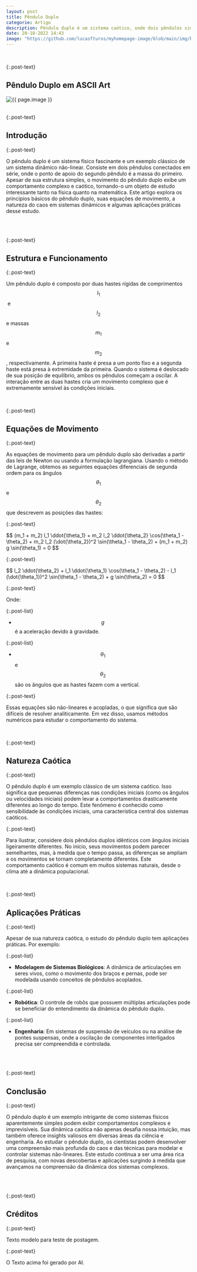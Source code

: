 ```yaml
---
layout: post
title: Pêndulo Duplo
categorie: Artigo
description: Pêndulo duplo é um sistema caótico, onde dois pêndulos simples são conectados atravês de suas massas (esferas nas pontas). O pêndulo duplo apresenta um movimento mais complexo que o pêndulo simples.
date: 20-10-2022 14:43
image: "https://github.com/lucasfturos/myhomepage-image/blob/main/img/blog/Artigo/pendulo_duplo.png?raw=true"
---
```


<div class="post-line"></div>
<br />

{:.post-text}

## Pêndulo Duplo em ASCII Art

<div class="text-center" >
  <img
    src="{{ page.image }}"
    class="rounded post-img modal-trigger"
    alt="{{ page.image }}"
  />
</div>
<div class="modal-img" id="modal-img">
  <span class="close"><ion-icon name="close-outline"></ion-icon></span>
  <img class="rounded post-img modal-content" id="img-content" />
</div>
<div id="caption"></div>
<div class="post-line"></div>
<br />

{:.post-text}

## Introdução

{:.post-text}

O pêndulo duplo é um sistema físico fascinante e um exemplo clássico de um sistema dinâmico não-linear. Consiste em dois pêndulos conectados em série, onde o ponto de apoio do segundo pêndulo é a massa do primeiro. Apesar de sua estrutura simples, o movimento do pêndulo duplo exibe um comportamento complexo e caótico, tornando-o um objeto de estudo interessante tanto na física quanto na matemática. Este artigo explora os princípios básicos do pêndulo duplo, suas equações de movimento, a natureza do caos em sistemas dinâmicos e algumas aplicações práticas desse estudo.

<br />
<div class="post-line"></div>
<br />

{:.post-text}

## Estrutura e Funcionamento

{:.post-text}

Um pêndulo duplo é composto por duas hastes rígidas de comprimentos $$l_1$$​ e $$l_2$$ e massas $$m_1$$ e $$m_2$$, respectivamente. A primeira haste é presa a um ponto fixo e a segunda haste está presa à extremidade da primeira. Quando o sistema é deslocado de sua posição de equilíbrio, ambos os pêndulos começam a oscilar. A interação entre as duas hastes cria um movimento complexo que é extremamente sensível às condições iniciais.

<br />

{:.post-text}

## Equações de Movimento

{:.post-text}

As equações de movimento para um pêndulo duplo são derivadas a partir das leis de Newton ou usando a formulação lagrangiana. Usando o método de Lagrange, obtemos as seguintes equações diferenciais de segunda ordem para os ângulos $$\theta_1$$ e $$\theta_2$$ que descrevem as posições das hastes:

{:.post-text}

<div class="row flex-nowrap overflow-auto">
$$ (m_1 + m_2) l_1 \ddot{\theta_1} + m_2 l_2 \ddot{\theta_2} \cos(\theta_1 - \theta_2) + m_2 l_2 (\dot{\theta_2})^2 \sin(\theta_1 - \theta_2) + (m_1 + m_2) g \sin(\theta_1) = 0 $$
</div>

{:.post-text}

<div class="row flex-nowrap overflow-auto">
$$ l_2 \ddot{\theta_2} + l_1 \ddot{\theta_1} \cos(\theta_1 - \theta_2) - l_1 (\dot{\theta_1})^2 \sin(\theta_1 - \theta_2) + g \sin(\theta_2) = 0 $$
</div>

{:.post-text}

Onde:

{:.post-list}

-   $$g$$ é a aceleração devido à gravidade.

{:.post-list}

-   $$\theta_1$$ e $$\theta_2$$ são os ângulos que as hastes fazem com a vertical.

{:.post-text}

Essas equações são não-lineares e acopladas, o que significa que são difíceis de resolver analiticamente. Em vez disso, usamos métodos numéricos para estudar o comportamento do sistema.

<br />

{:.post-text}

## Natureza Caótica

{:.post-text}

O pêndulo duplo é um exemplo clássico de um sistema caótico. Isso significa que pequenas diferenças nas condições iniciais (como os ângulos ou velocidades iniciais) podem levar a comportamentos drasticamente diferentes ao longo do tempo. Este fenômeno é conhecido como sensibilidade às condições iniciais, uma característica central dos sistemas caóticos.

{:.post-text}

Para ilustrar, considere dois pêndulos duplos idênticos com ângulos iniciais ligeiramente diferentes. No início, seus movimentos podem parecer semelhantes, mas, à medida que o tempo passa, as diferenças se ampliam e os movimentos se tornam completamente diferentes. Este comportamento caótico é comum em muitos sistemas naturais, desde o clima até a dinâmica populacional.

<br />

{:.post-text}

## Aplicações Práticas

{:.post-text}

Apesar de sua natureza caótica, o estudo do pêndulo duplo tem aplicações práticas. Por exemplo:

{:.post-list}

-   **Modelagem de Sistemas Biológicos**: A dinâmica de articulações em seres vivos, como o movimento dos braços e pernas, pode ser modelada usando conceitos de pêndulos acoplados.

{:.post-list}

-   **Robótica**: O controle de robôs que possuem múltiplas articulações pode se beneficiar do entendimento da dinâmica do pêndulo duplo.

{:.post-list}

-   **Engenharia**: Em sistemas de suspensão de veículos ou na análise de pontes suspensas, onde a oscilação de componentes interligados precisa ser compreendida e controlada.

<br />
<div class="post-line"></div>
<br />

{:.post-text}

## Conclusão

{:.post-text}

O pêndulo duplo é um exemplo intrigante de como sistemas físicos aparentemente simples podem exibir comportamentos complexos e imprevisíveis. Sua dinâmica caótica não apenas desafia nossa intuição, mas também oferece insights valiosos em diversas áreas da ciência e engenharia. Ao estudar o pêndulo duplo, os cientistas podem desenvolver uma compreensão mais profunda do caos e das técnicas para modelar e controlar sistemas não-lineares. Este estudo continua a ser uma área rica de pesquisa, com novas descobertas e aplicações surgindo à medida que avançamos na compreensão da dinâmica dos sistemas complexos.

<br />
<div class="post-line"></div>
<br />

{:.post-text}

## Créditos

{:.post-text}

Texto modelo para teste de postagem.

{:.post-text}

O Texto acima foi gerado por AI.

<script src="https://cdnjs.cloudflare.com/ajax/libs/mathjax/2.7.4/MathJax.js?config=default"></script>
